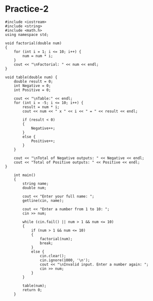 # Practice-2

    #include <iostream>
    #include <string>
    #include <math.h>
    using namespace std;

    void factorial(double num)
    {
        for (int i = 1; i <= 10; i++) {
            num = num * i;
        }
        cout << "\nFactorial: " << num << endl;
    }

    void table(double num) {
        double result = 0;
        int Negative = 0;
        int Positive = 0;

        cout << "\nTable:" << endl;
        for (int i = -5; i <= 10; i++) {
            result = num * i;
            cout << num << " x " << i << " = " << result << endl;

            if (result < 0)
            {
                Negative++;
            }
            else {
                Positive++;
            }
        }

        cout << "\nTotal of Negative outputs: " << Negative << endl;
        cout << "Total of Positive outputs: " << Positive << endl;
    }

        int main()
        {
            string name;
            double num;

            cout << "Enter your full name: ";
            getline(cin, name);

            cout << "Enter a number from 1 to 10: ";
            cin >> num;

            while (cin.fail() || num > 1 && num <= 10)
            {
                if (num > 1 && num <= 10)
                {
                    factorial(num);
                    break;
                }
                else {
                    cin.clear();
                    cin.ignore(1000, '\n');
                    cout << "\nInvalid input. Enter a number again: ";
                    cin >> num;
                }
            }

            table(num);
            return 0;
        }
